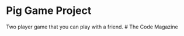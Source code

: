 # Pig Game Project

Two player game that you can play with a friend.
#   T h e   C o d e   M a g a z i n e  
 